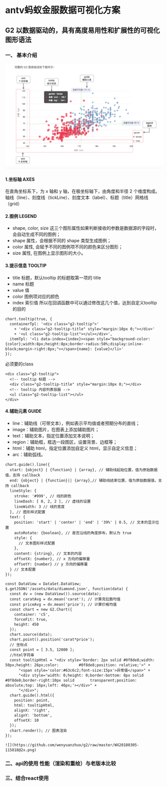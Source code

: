 antv蚂蚁金服数据可视化方案
======================
G2 以数据驱动的，具有高度易用性和扩展性的可视化图形语法
----------------------
### 一、 基本介绍
![](https://github.com/wenyuanzhuo/g2/raw/master/g2.png)
#### 1.坐标轴 AXES
在直角坐标系下，为 x 轴和 y 轴，在极坐标轴下，由角度和半径 2 个维度构成。
轴线（line）、刻度线（tickLine）、刻度文本（label）、标题（title）网格线（grid）
#### 2.图例 LEGEND
- shape, color, size 这三个图形属性如果判断接收的参数是数据源的字段时，会自动生成不同的图例；
- shape 属性，会根据不同的 shape 类型生成图例；
- color 属性, 会赋予不同的图例项不同的颜色来区分图形；
- size 属性, 在图例上显示图形的大小。
#### 3.提示信息 TOOLTIP
- title 标题，默认tooltip 的标题取第一项的 title
- name 标题
- value 值
- color 图例项对应的颜色
- index 索引值 所以在回调函数中可以通过修改这几个值，达到自定义tooltip 的目的
```
chart.tooltip(true, {
  containerTpl: '<div class="g2-tooltip">'
    + '<div class="g2-tooltip-title" style="margin:10px 0;"></div>'
    + '<ul class="g2-tooltip-list"></ul></div>',
  itemTpl: '<li data-index={index}><span style="background-color:{color};width:8px;height:8px;border-radius:50%;display:inline-block;margin-right:8px;"></span>{name}: {value}</li>'
});
```
必须要的class
```
<div class="g2-tooltip">
  <!-- tooltip 标题 -->
  <div class="g2-tooltip-title" style="margin:10px 0;"></div>
  <!-- tooltip 内容列表容器 -->
  <ul class="g2-tooltip-list"></ul>
</div>
```
#### 4.辅助元素 GUIDE
- line：辅助线（可带文本），例如表示平均值或者预期分布的直线；
- image：辅助图片，在图表上添加辅助图片；
- text：辅助文本，指定位置添加文本说明；
- region：辅助框，框选一段图区，设置背景、边框等；
- html：辅助 html，指定位置添加自定义 html，显示自定义信息；
- arc：辅助弧线。
```
chart.guide().line({
  start: {object} | {function} | {array}, // 辅助线起始位置，值为原始数据值，支持 callback
  end: {object} | {function}|| {array},// 辅助线结束位置，值为原始数据值，支持 callback
  lineStyle: {
    stroke: '#999', // 线的颜色
    lineDash: [ 0, 2, 2 ], // 虚线的设置
    lineWidth: 3 // 线的宽度
  }, // 图形样式配置
  text: {
    position: 'start' | 'center' | 'end' | '39%' | 0.5, // 文本的显示位置
    autoRotate: {boolean}, // 是否沿线的角度排布，默认为 true
    style: {
      // 文本图形样式配置
    },
    content: {string}, // 文本的内容
    offsetX: {number}, // x 方向的偏移量
    offsetY: {number} // y 方向的偏移量
  } // 文本配置
});
```
```
const DataView = DataSet.DataView;
$.getJSON('/assets/data/diamond.json', function(data) {
  const dv = (new DataView()).source(data);
  const caratAvg = dv.mean('carat'); // 计算克拉数均值
  const priceAvg = dv.mean('price'); // 计算价格均值
  const chart = new G2.Chart({
    container: 'c5',
    forceFit: true,
    height: 450
  });
  chart.source(data);
  chart.point().position('carat*price');
  // 坐标点
  const point = [ 3.5, 12000 ];
  //html字符串
  const tooltipHtml = "<div style='border: 2px solid #0f8de8;width: 50px;height: 26px;color:         #0f8de8;position: relative;'>" +
      "<span style='color:#63c6c2;font-size:15px'>异常值</span>" +
      "<div style='width: 0;height: 0;border-bottom: 8px solid #0f8de8;border-right:10px solid       transparent;position: absolute;top: 16px;left: 46px;'></div>" +
      "</div>";
  chart.guide().html({
    position: point, 
    html: tooltipHtml, 
    alignX: 'right',
    alignY: 'bottom',
    offsetX: 10
  });
  chart.render(); // 图表渲染
});
```
```
![](https://github.com/wenyuanzhuo/g2/raw/master/WX20180305-115818@2x.png)
```
### 二、api的使用 性能（渲染和重绘）与老版本比较

### 三、结合react使用 
